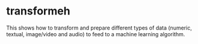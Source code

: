 # transformeh
This shows how to transform and prepare different types of data (numeric, textual, image/video and audio) to feed to a machine learning algorithm.
